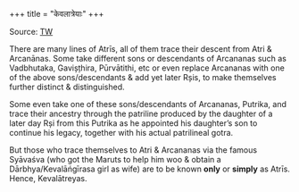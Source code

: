 +++
title = "केवलात्रेयाः"
+++

Source: [TW](https://x.com/GhorAngirasa/status/1903460133449171118)

There are many lines of Atrīs, all of them trace their descent from Atri & Arcanānas. Some take different sons or descendants of Arcananas such as Vadbhutaka, Gavișțhira, Pūrvātithi, etc or even replace Arcananas with one of the above sons/descendants & add yet later Rșis, to make themselves further distinct & distinguished.

Some even take one of these sons/descendants of Arcananas, Putrika, and trace their ancestry through the patriline produced by the daughter of a later day Rși from this Putrika as he appointed his daughter’s son to continue his legacy, together with his actual patrilineal gotra.

But those who trace themselves to Atri & Arcananas via the famous Syāvaśva (who got the Maruts to help him woo & obtain a Dārbhya/Kevalāńgīrasa girl as wife) are to be known **only** or **simply** as Atrīs. Hence, Kevalātreyas.
